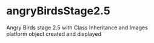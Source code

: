 # angryBirdsStage2.5
Angry Birds stage 2.5 with Class Inheritance and Images   
platform object created and displayed

